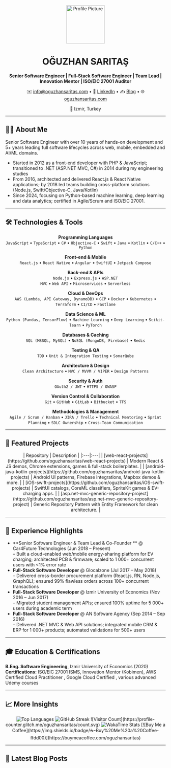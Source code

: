 <!-- Profile overview for OĞUZHAN SARITAŞ -->

<div align="center">
  <img src="https://github.com/oguzhansaritas.png" width="120" alt="Profile Picture" />
  <h1>OĞUZHAN SARITAŞ</h1>
  <p><strong>Senior Software Engineer | Full-Stack Software Engineer | Team Lead | Innovation Mentor | ISO/EIC 27001 Auditor</strong></p>
  <p>
    ✉️ <a href="mailto:info@oguzhansaritas.com">info@oguzhansaritas.com</a> •
    🔗 <a href="https://linkedin.com/in/legastive">LinkedIn</a> •
    ✍️ <a href="https://medium.com/@legastive">Blog</a> •
    🌐 <a href="https://oguzhansaritas.com">oguzhansaritas.com</a>
  </p>
  <p>📍 Izmir, Turkey</p>
</div>

---

## 👨‍💻 About Me  
Senior Software Engineer with over 10 years of hands-on development and 5+ years leading full software lifecycles across web, mobile, embedded and AI/ML domains.  
- Started in 2012 as a front-end developer with PHP & JavaScript; transitioned to .NET (ASP.NET MVC, C#) in 2014 during my engineering studies  
- From 2016, architected and delivered React.js & React Native applications; by 2018 led teams building cross-platform solutions (Node.js, Swift/Objective-C, Java/Kotlin)  
- Since 2024, focusing on Python-based machine learning, deep learning and data analytics; certified in Agile/Scrum and ISO/EIC 27001. 

---

## 🛠 Technologies & Tools  

<div align="center">

**Programming Languages**  
<code>JavaScript</code> • <code>TypeScript</code> • <code>C#</code> • <code>Objective-C</code> • <code>Swift</code> • <code>Java</code> • <code>Kotlin</code> • <code>C/C++</code> • <code>Python</code>

**Front-end & Mobile**  
<code>React.js</code> • <code>React Native</code> • <code>Angular</code> • <code>SwiftUI</code> • <code>Jetpack Compose</code>

**Back-end & APIs**  
<code>Node.js</code> • <code>Express.js</code> • <code>ASP.NET MVC</code> • <code>Web API</code> • <code>Microservices</code> • <code>Serverless</code>

**Cloud & DevOps**  
<code>AWS (Lambda, API Gateway, DynamoDB)</code> • <code>GCP</code> • <code>Docker</code> • <code>Kubernetes</code> • <code>Terraform</code> • <code>CI/CD</code> • <code>Fastlane</code>

**Data Science & ML**  
<code>Python (Pandas, TensorFlow)</code> • <code>Machine Learning</code> • <code>Deep Learning</code> • <code>Scikit-learn</code> • <code>PyTorch</code>

**Databases & Caching**  
<code>SQL (MSSQL, MySQL)</code> • <code>NoSQL (MongoDB, Firebase)</code> • <code>Redis</code>

**Testing & QA**  
<code>TDD</code> • <code>Unit & Integration Testing</code> • <code>SonarQube</code>

**Architecture & Design**  
<code>Clean Architecture</code> • <code>MVC / MVVM / VIPER</code> • <code>Design Patterns</code>

**Security & Auth**  
<code>OAuth2 / JWT</code> • <code>HTTPS / OWASP</code>

**Version Control & Collaboration**  
<code>Git</code> • <code>GitHub</code> • <code>GitLab</code> • <code>Bitbucket</code> • <code>TFS</code>

**Methodologies & Management**  
<code>Agile / Scrum / Kanban</code> • <code>JIRA / Trello</code> • <code>Technical Mentoring</code> • <code>Sprint Planning</code> • <code>SDLC Ownership</code> • <code>Cross-Team Communication</code>

</div>

---

## 📌 Featured Projects  

<div align="center">
| Repository | Description |
|:---|:---|
| [web-react-projects](https://github.com/oguzhansaritas/web-react-projects) | Modern React & JS demos, Chrome extensions, games & full-stack boilerplates. |
| [android-java-kotlin-projects](https://github.com/oguzhansaritas/android-java-kotlin-projects) | Android UI patterns, Firebase integrations, Mapbox demos & more. |
| [iOS-swift-projects](https://github.com/oguzhansaritas/iOS-swift-projects) | SwiftUI catalogs, CoreML classifiers, SpriteKit games & EV-charging apps. |
| [asp.net-mvc-generic-repository-project](https://github.com/oguzhansaritas/asp.net-mvc-generic-repository-project) | Generic Repository Pattern with Entity Framework for clean architecture. |
</div>

---

## 💼 Experience Highlights  
- **Senior Software Engineer & Team Lead & Co-Founder ** @ Car4Future Technologies (Jun 2018 – Present)  
  – Built a cloud-enabled web/mobile energy-sharing platform for EV charging; architected PCB & firmware; scaled to 1 000+ concurrent users with <1% error rate  
- **Full-Stack Software Developer** @ Glocalzone (Jul 2017 – May 2018)  
  – Delivered cross-border procurement platform (React.js, RN, Node.js, GraphQL); ensured 99% flawless orders across 100+ concurrent transactions  
- **Full-Stack Software Developer** @ Izmir University of Economics (Nov 2016 – Jun 2017)  
  – Migrated student management APIs; ensured 100% uptime for 5 000+ users during academic term  
- **Full-Stack Software Developer** @ AN Software Agency (Sep 2014 – Sep 2016)  
  – Delivered .NET MVC & Web API solutions; integrated mobile CRM & ERP for 1 000+ products; automated validations for 500+ users  

---

## 🎓 Education & Certifications  
**B.Eng. Software Engineering**, Izmir University of Economics (2020)  
**Certifications:** ISO/EIC 27001 ISMS, Innovation Mentor (Kobimen), AWS Certified Cloud Practitioner , Google Cloud Certified , various advanced Udemy courses  

---
## 📈 More Insights

<div align="center">
  <!-- Top Languages -->
  <img src="https://github-readme-stats.vercel.app/api/top-langs/?username=oguzhansaritas&layout=compact&theme=dark" alt="Top Languages" />
  <!-- Contribution Streak -->
  <img src="https://github-readme-streak-stats.herokuapp.com?user=oguzhansaritas&theme=dark" alt="GitHub Streak" />
  <!-- Visitor Count -->
  ![Visitor Count](https://profile-counter.glitch.me/oguzhansaritas/count.svg)
  <!-- WakaTime Stats -->
  <img src="https://github-readme-stats.vercel.app/api/wakatime?username=oguzhansaritas&theme=dark" alt="WakaTime Stats" />
  <!-- Sponsor Badge -->
  [![Buy Me a Coffee](https://img.shields.io/badge/☕️-Buy%20Me%20a%20Coffee-ffdd00)](https://buymeacoffee.com/oguzhansaritas)
</div>

---

## 📝 Latest Blog Posts  

